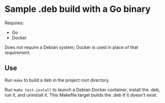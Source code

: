 # Sample .deb build with a Go binary

Requires:

* Go
* Docker

Does not require a Debian system; Docker is used in place of that requirement.

## Use

Run `make` to build a deb in the project root directory.

Run `make test-install` to launch a Debian Docker container, install the .deb, run it, and uninstall it. This Makefile target builds the .deb if it doesn't exist.
